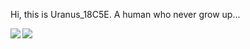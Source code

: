 Hi, this is Uranus_18C5E. A human who never grow up...

<img   align="left" src="https://github-readme-stats.vercel.app/api/top-langs/?username=Uranus18C5E&locale=en&line_height=50&theme=dark&langs_count=5"/>

<img   align="left" src="https://github-readme-stats.vercel.app/api?username=Uranus18C5E&locale=en&line_height=33&show_icons=true&hide=&theme=dark&rank_icon=github"/>

